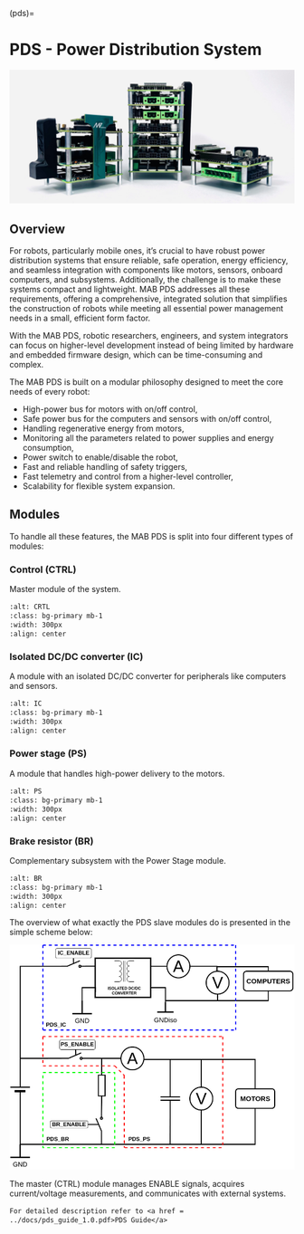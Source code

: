 (pds)=

# PDS - Power Distribution System

![PDS_stack_image](../images/pds.jpg)

## Overview

For robots, particularly mobile ones, it’s crucial to have robust power distribution systems that
ensure reliable, safe operation, energy efficiency, and seamless integration with components like
motors, sensors, onboard computers, and subsystems. Additionally, the challenge is to make these
systems compact and lightweight. MAB PDS addresses all these requirements, offering a comprehensive,
integrated solution that simplifies the construction of robots while meeting all essential power
management needs in a small, efficient form factor.

With the MAB PDS, robotic researchers, engineers, and system integrators can focus on higher-level
development instead of being limited by hardware and embedded firmware design, which can be
time-consuming and complex.

The MAB PDS is built on a modular philosophy designed to meet the core needs of every robot:

- High-power bus for motors with on/off control,
- Safe power bus for the computers and sensors with on/off control,
- Handling regenerative energy from motors,
- Monitoring all the parameters related to power supplies and energy consumption,
- Power switch to enable/disable the robot,
- Fast and reliable handling of safety triggers,
- Fast telemetry and control from a higher-level controller,
- Scalability for flexible system expansion.

## Modules

To handle all these features, the MAB PDS is split into four different types of modules:

### Control (CTRL)

Master module of the system.

```{image} ./images/CTRL.JPG
:alt: CRTL
:class: bg-primary mb-1
:width: 300px
:align: center
```

### Isolated DC/DC converter (IC)

A module with an isolated DC/DC converter for peripherals like computers and sensors.

```{image} ./images/IC.JPG
:alt: IC
:class: bg-primary mb-1
:width: 300px
:align: center
```

### Power stage (PS)

A module that handles high-power delivery to the motors.

```{image} ./images/PS.JPG
:alt: PS
:class: bg-primary mb-1
:width: 300px
:align: center
```

### Brake resistor (BR)

Complementary subsystem with the Power Stage module.

```{image} ./images/BR.JPG
:alt: BR
:class: bg-primary mb-1
:width: 300px
:align: center
```

The overview of what exactly the PDS slave modules do is presented in the simple scheme below:

![PDS_system_scheme](images/PDS_modules_scheme.png)

The master (CTRL) module manages ENABLE signals, acquires current/voltage measurements, and
communicates with external systems.

```{important}
For detailed description refer to <a href = ../docs/pds_guide_1.0.pdf>PDS Guide</a>
```
